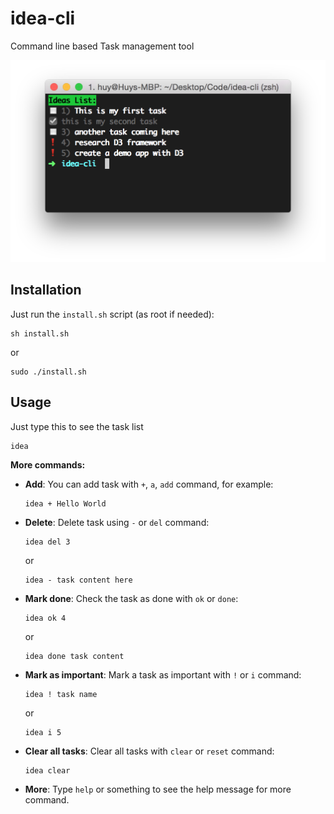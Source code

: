 idea-cli
========
Command line based Task management tool

![](screenshot.png)

## Installation

Just run the `install.sh` script (as root if needed):

```
sh install.sh
```
or
```
sudo ./install.sh
```

## Usage
Just type this to see the task list
```
idea
```

**More commands:**
- **Add**: You can add task with `+`, `a`, `add` command, for example:
  ```
  idea + Hello World
  ```
- **Delete**: Delete task using `-` or `del` command:
  ```
  idea del 3
  ```
  or
  ```
  idea - task content here
  ```
- **Mark done**: Check the task as done with `ok` or `done`:
  ```
  idea ok 4
  ```
  or
  ```
  idea done task content
  ```
- **Mark as important**: Mark a task as important with `!` or `i` command:
  ```
  idea ! task name
  ```
  or
  ```
  idea i 5
  ```
- **Clear all tasks**: Clear all tasks with `clear` or `reset` command:
  ```
  idea clear
  ```
- **More**: Type `help` or something to see the help message for more command.
